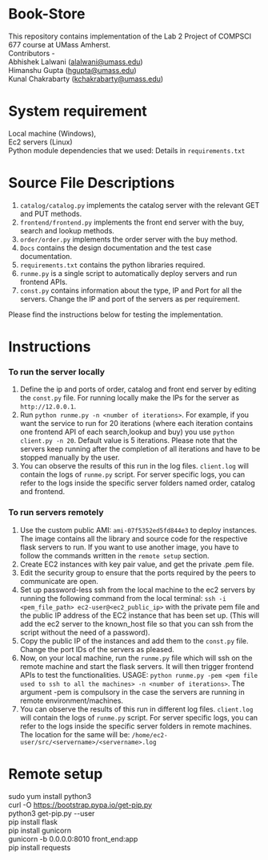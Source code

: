 # Book-Store

This repository contains implementation of the Lab 2 Project of COMPSCI 677 course at UMass Amherst. <br>
Contributors - <br>
Abhishek Lalwani (alalwani@umass.edu) <br>
Himanshu Gupta (hgupta@umass.edu) <br>
Kunal Chakrabarty (kchakrabarty@umass.edu) <br>

# System requirement

Local machine (Windows),  
Ec2 servers (Linux)  
Python module dependencies that we used: Details in `requirements.txt`

# Source File Descriptions
1. `catalog/catalog.py` implements the catalog server with the relevant GET and PUT methods.
2. `frontend/frontend.py` implements the front end server with the buy, search and lookup methods.
3. `order/order.py` implements the order server with the buy method. 
4. `Docs` contains the design documentation and the test case documentation.
5. `requirements.txt` contains the python libraries required.
6. `runme.py` is a single script to automatically deploy servers and run frontend APIs.
7. `const.py` contains information about the type, IP and Port for all the servers. Change the IP and port of the servers as per requirement.


Please find the instructions below for testing the implementation.

# Instructions 

### To run the server locally

1. Define the ip and ports of order, catalog and front end server by editing the `const.py` file. For running locally make the IPs for the server as `http://12.0.0.1`.
2. Run `python runme.py -n <number of iterations>`. For example, if you want the service to run for 20 iterations (where each iteration contains one frontend API of each search,lookup and buy) you use `python client.py -n 20`. Default value is 5 iterations. Please note that the servers keep running after the completion of all iterations and have to be stopped manually by the user.
3. You can observe the results of this run in the log files. `client.log` will contain the logs of `runme.py` script. For server specific logs, you can refer to the logs inside the specific server folders named order, catalog and frontend.

### To run servers remotely 

1. Use the custom public AMI: `ami-07f5352ed5fd844e3` to deploy instances. The image contains all the library and source code for the respective flask servers to run. If you want to use another image, you have to follow the commands written in the `remote setup` section.
2. Create EC2 instances with key pair value, and get the private .pem file.
3. Edit the security group to ensure that the ports required by the peers to communicate are open.
3. Set up password-less ssh from the local machine to the ec2 servers by running the following command from the local terminal:
    `ssh -i <pem_file_path> ec2-user@<ec2_public_ip>` with the private pem file and the public IP address of the EC2 instance that has been set up. (This will add the ec2 server to the known_host file so that you can ssh from the script without the need of a password).
4. Copy the public IP of the instances and add them to the `const.py` file. Change the port IDs of the servers as pleased.
5. Now, on your local machine, run the `runme.py` file which will ssh on the remote machine and start the flask servers. It will then trigger frontend APIs to test the functionalities. USAGE: `python runme.py -pem <pem file used to ssh to all the machines> -n <number of iterations>`. The argument -pem is compulsory in the case the servers are running in remote environment/machines.
6. You can observe the results of this run in different log files. `client.log` will contain the logs of `runme.py` script. For server specific logs, you can refer to the logs inside the specific server folders in remote machines. The location for the same will be: `/home/ec2-user/src/<servername>/<servername>.log`

# Remote setup

sudo yum install python3  
curl -O https://bootstrap.pypa.io/get-pip.py  
python3 get-pip.py --user  
pip install flask  
pip install gunicorn  
gunicorn -b 0.0.0.0:8010 front_end:app  
pip install requests  

